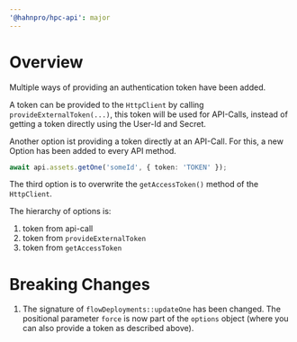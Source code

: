 ```yaml
---
'@hahnpro/hpc-api': major
---
```


# Overview

Multiple ways of providing an authentication token have been added. 

A token can be provided to the `HttpClient` by calling `provideExternalToken(...)`, this token will be used for API-Calls,
instead of getting a token directly using the User-Id and Secret.

Another option ist providing a token directly at an API-Call. For this, a new Option has been added to every API method.

```typescript
await api.assets.getOne('someId', { token: 'TOKEN' });
```

The third option is to overwrite the `getAccessToken()` method of the `HttpClient`. 

The hierarchy of options is:

1. token from api-call
2. token from `provideExternalToken`
3. token from `getAccessToken`

# Breaking Changes

1. The signature of `flowDeployments::updateOne` has been changed. The positional parameter `force` is now part of the `options` object (where you can also provide a token as described above).